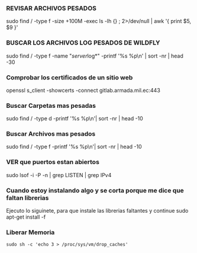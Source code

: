 ### REVISAR ARCHIVOS PESADOS
sudo find / -type f -size +100M -exec ls -lh {} \; 2>/dev/null | awk '{ print $5, $9 }'

### BUSCAR LOS ARCHIVOS LOG PESADOS DE WILDFLY

sudo find / -type f -name "*server*log*" -printf '%s %p\n' | sort -nr | head -30

### Comprobar los certificados de un sitio web

openssl s_client -showcerts -connect gitlab.armada.mil.ec:443

### Buscar Carpetas mas pesadas
sudo find / -type d -printf '%s %p\n'| sort -nr | head -10

### Buscar Archivos mas pesados
sudo find / -type f -printf '%s %p\n'| sort -nr | head -10

### VER que puertos estan abiertos
sudo lsof -i -P -n | grep LISTEN | grep IPv4

### Cuando estoy instalando algo y se corta porque me dice que faltan librerias
Ejecuto lo siguinete, para que instale las librerias faltantes y continue 
sudo apt-get install -f

### Liberar Memoria 
```
sudo sh -c 'echo 3 > /proc/sys/vm/drop_caches'
```
